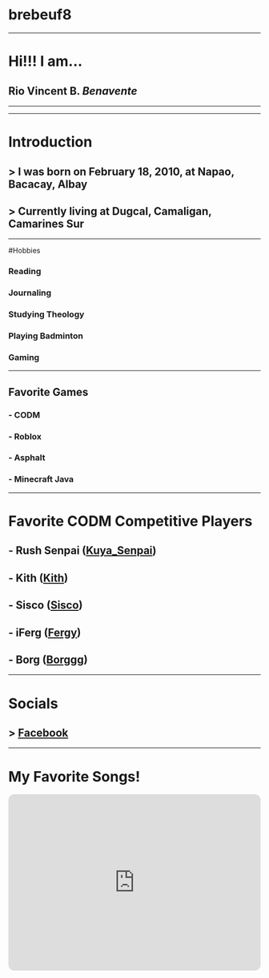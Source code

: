 # brebeuf8
---
# Hi!!! I am...
## Rio Vincent B. *Benavente*
---
---
# Introduction
## > I was born on February 18, 2010, at Napao, Bacacay, Albay
## > Currently living at Dugcal, Camaligan, Camarines Sur
---
#Hobbies
### Reading
### Journaling
### Studying Theology 
### Playing Badminton
### Gaming
---
## Favorite Games
### - CODM
### - Roblox
### - Asphalt
### - Minecraft Java
---
# Favorite CODM Competitive Players
## - Rush Senpai ([Kuya_Senpai](https://www.youtube.com/channel/UCzuCPikQcGeh_fMn97EwYWw))
## - Kith ([Kith](https://www.youtube.com/c/KithCODM))
## - Sisco ([Sisco](https://www.youtube.com/@Siscoo))
## - iFerg ([Fergy](https://www.youtube.com/@iFerg))
## - Borg ([Borggg](https://www.youtube.com/@borg.gggggg))
---
# Socials
## > [Facebook](https://www.facebook.com)
---
# My Favorite Songs!
<iframe style="border-radius:12px" src="https://open.spotify.com/embed/track/5LrN7yUQAzvthd4QujgPFr?utm_source=generator" width="100%" height="352" frameBorder="0" allowfullscreen="" allow="autoplay; clipboard-write; encrypted-media; fullscreen; picture-in-picture" loading="lazy"></iframe>
